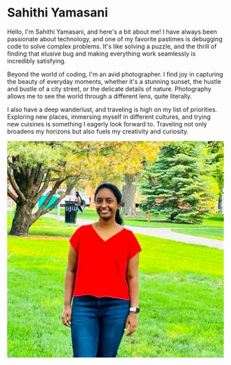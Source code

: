 # Sahithi Yamasani
Hello, I'm Sahithi Yamasani, and here's a bit about me! I have always been passionate about technology, and one of my favorite pastimes is debugging code to solve complex problems. It's like solving a puzzle, and the thrill of finding that elusive bug and making everything work seamlessly is incredibly satisfying.

Beyond the world of coding, I'm an avid photographer. I find joy in capturing the beauty of everyday moments, whether it's a stunning sunset, the hustle and bustle of a city street, or the delicate details of nature. Photography allows me to see the world through a different lens, quite literally.

I also have a deep wanderlust, and traveling is high on my list of priorities. Exploring new places, immersing myself in different cultures, and trying new cuisines is something I eagerly look forward to. Traveling not only broadens my horizons but also fuels my creativity and curiosity.

![Sahithi Yamasani](Sahithi.jpg)